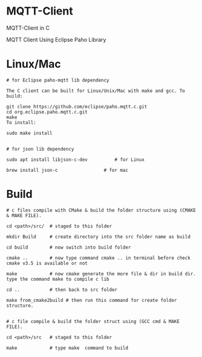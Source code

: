 # MQTT-Client
 MQTT-Client in C

MQTT Client Using Eclipse Paho Library

# Linux/Mac

	# for Eclipse paho-mqtt lib dependency

	The C client can be built for Linux/Unix/Mac with make and gcc. To build:

	git clone https://github.com/eclipse/paho.mqtt.c.git
	cd org.eclipse.paho.mqtt.c.git
	make
	To install:

	sudo make install


	# for json lib dependency

	sudo apt install libjson-c-dev 			# for Linux
	
	brew install json-c			        # for mac

# Build 

	# c files compile with CMake & build the folder structure using (CMAKE & MAKE FILE).

	cd <path>/src/  # staged to this folder 

	mkdir Build     # create directory into the src folder name as build 

	cd build 		# now switch into build folder

	cmake ..		# now type command cmake .. in terminal before check cmake v3.5 is available or not 

	make 			# now cmake generate the more file & dir in build dir. type the command make to compile c lib

	cd ..           # then back to src folder 

	make from_cmake2build # then run this command for create folder structure.


	# c file compile & build the folder struct using (GCC cmd & MAKE FILE).

	cd <path>/src   # staged to this folder

	make  			# type make  command to build 

